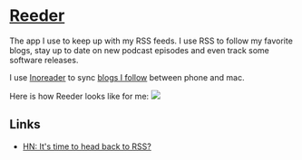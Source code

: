# [Reeder](http://reederapp.com/mac/)

The app I use to keep up with my RSS feeds. I use RSS to follow my favorite blogs, stay up to date on new podcast episodes and even track some software releases.

I use [Inoreader](https://www.inoreader.com) to sync [blogs I follow](../../research/blogs.md) between phone and mac.

Here is how Reeder looks like for me:
![](https://i.imgur.com/UBVuAIC.png)

## Links

- [HN: It's time to head back to RSS?](https://news.ycombinator.com/item?id=16721690)

